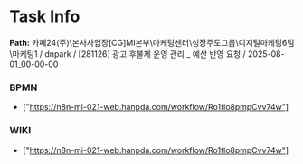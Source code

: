 # Task Info

**Path:** 카페24(주)\본사사업장\[CG]MI본부\마케팅센터\성장주도그룹\디지털마케팅6팀\마케팅1 / dnpark / [281126] 광고 후불제 운영 관리 _ 예산 반영 요청 / 2025-08-01_00-00-00

### BPMN
- ["https://n8n-mi-021-web.hanpda.com/workflow/Ro1tlo8pmpCvv74w"]

### WIKI
- ["https://n8n-mi-021-web.hanpda.com/workflow/Ro1tlo8pmpCvv74w"]

